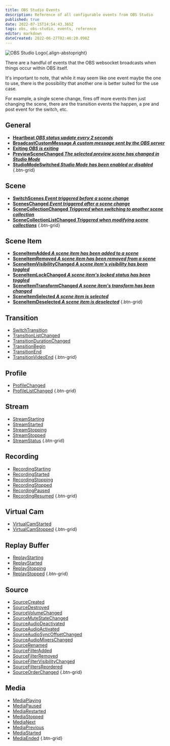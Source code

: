 ```yaml
---
title: OBS Studio Events
description: Reference of all configurable events from OBS Studio
published: true
date: 2022-07-15T14:54:43.365Z
tags: obs, obs-studio, events, reference
editor: markdown
dateCreated: 2022-06-27T02:46:20.098Z
---
```


![OBS Studio Logo](https://streamer.bot/img/integrations/obs.svg){.align-abstopright}

There are a handful of events that the OBS websocket broadcasts when things occur within OBS itself.

It's important to note, that while it may seem like one event maybe the one to use, there is the possibility that another one is better suited for the use case.

For example, a single scene change, fires off more events then just changing the scene, there are the transition events the happen, a pre and post event for the switch, etc.

## General
* [**Heartbeat *OBS status update every 2 seconds***](/en/Broadcasters/OBS/Events/General/Heartbeat)
* [**BroadcastCustomMessage *A custom message sent by the OBS server***](/en/Broadcasters/OBS/Events/General/BroadcastCustomMessage)
* [**Exiting *OBS is exiting***](/en/Broadcasters/OBS/Events/Other/Exiting)
* [**PreviewSceneChanged *The selected preview scene has changed in Studio Mode***](/en/Broadcasters/OBS/Events/Studio-Mode/PreviewSceneChanged)
* [**StudioModeSwitched *Studio Mode has been enabled or disabled***](/en/Broadcasters/OBS/Events/Studio-Mode/StudioModeSwitched)
{.btn-grid}

## Scene
* [**SwitchScenes *Event triggered **before** a scene change***](/en/Broadcasters/OBS/Events/Scenes/SwitchScenes)
* [**ScenesChanged *Event triggered **after** a scene change***](/en/Broadcasters/OBS/Events/Scenes/ScenesChanged)
* [**SceneCollectionChanged *Triggered when switching to another scene collection***](/en/Broadcasters/OBS/Events/Scenes/SceneCollectionChanged)
* [**SceneCollectionListChanged *Triggered when modifying scene collections***](/en/Broadcasters/OBS/Events/Scenes/SceneCollectionListChanged)
{.btn-grid}

## Scene Item
* [**SceneItemAdded *A scene item has been added to a scene***](/en/Broadcasters/OBS/Events/Scene-Items/SceneItemAdded)
* [**SceneItemRemoved *A scene item has been removed from a scene***](/en/Broadcasters/OBS/Events/Scene-Items/SceneItemRemoved)
* [**SceneItemVisibilityChanged *A scene item's visibility has been toggled***](/en/Broadcasters/OBS/Events/Scene-Items/SceneItemVisibilityChanged)
* [**SceneItemLockChanged *A scene item's locked status has been toggled***](/en/Broadcasters/OBS/Events/Scene-Items/SceneItemLockChanged)
* [**SceneItemTransformChanged *A scene item's transform has been changed***](/en/Broadcasters/OBS/Events/Scene-Items/SceneItemTransformChanged)
* [**SceneItemSelected *A scene item is selected***](/en/Broadcasters/OBS/Events/Scene-Items/SceneItemSelected)
* [**SceneItemDeselected *A scene item is deselected***](/en/Broadcasters/OBS/Events/Scene-Items/SceneItemDeselected)
{.btn-grid}

## Transition
* [SwitchTransition](/en/Broadcasters/OBS/Events/Transitions/SwitchTransition)
* [TransitionListChanged](/en/Broadcasters/OBS/Events/Transitions/TransitionListChanged)
* [TransitionDurationChanged](/en/Broadcasters/OBS/Events/Transitions/TransitionDurationChanged)
* [TransitionBegin](/en/Broadcasters/OBS/Events/Transitions/TransitionBegin)
* [TransitionEnd](/en/Broadcasters/OBS/Events/Transitions/TransitionEnd)
* [TransitionVideoEnd](/en/Broadcasters/OBS/Events/Transitions/TransitionVideoEnd)
{.btn-grid}

## Profile
* [ProfileChanged](/en/Broadcasters/OBS/Events/Profiles/ProfileChanged)
* [ProfileListChanged](/en/Broadcasters/OBS/Events/Profiles/ProfileListChanged)
{.btn-grid}

## Stream
* [StreamStarting](/en/Broadcasters/OBS/Events/Streaming/StreamStarting)
* [StreamStarted](/en/Broadcasters/OBS/Events/Streaming/StreamStarted)
* [StreamStopping](/en/Broadcasters/OBS/Events/Streaming/StreamStopping)
* [StreamStopped](/en/Broadcasters/OBS/Events/Streaming/StreamStopped)
* [StreamStatus](/en/Broadcasters/OBS/Events/Streaming/StreamStatus)
{.btn-grid}

## Recording
* [RecordingStarting](/en/Broadcasters/OBS/Events/Recording/RecordingStarting)
* [RecordingStarted](/en/Broadcasters/OBS/Events/Recording/RecordingStarted)
* [RecordingStopping](/en/Broadcasters/OBS/Events/Recording/RecordingStopping)
* [RecordingStopped](/en/Broadcasters/OBS/Events/Recording/RecordingStopped)
* [RecordingPaused](/en/Broadcasters/OBS/Events/Recording/RecordingPaused)
* [RecordingResumed](/en/Broadcasters/OBS/Events/Recording/RecordingResumed)
{.btn-grid}

## Virtual Cam
* [VirtualCamStarted](/en/Broadcasters/OBS/Events/Virtual-Cam/VirtualCamStarted)
* [VirtualCamStopped](/en/Broadcasters/OBS/Events/Virtual-Cam/VirtualCamStopped)
{.btn-grid}

## Replay Buffer
* [ReplayStarting](/en/Broadcasters/OBS/Events/Replay-Buffer/ReplayStarting)
* [ReplayStarted](/en/Broadcasters/OBS/Events/Replay-Buffer/ReplayStarted)
* [ReplayStopping](/en/Broadcasters/OBS/Events/Replay-Buffer/ReplayStopping)
* [ReplayStopped](/en/Broadcasters/OBS/Events/Replay-Buffer/ReplayStopped)
{.btn-grid}

## Source
* [SourceCreated](/en/Broadcasters/OBS/Events/Sources/SourceCreated)
* [SourceDestroyed](/en/Broadcasters/OBS/Events/Sources/SourceDestroyed)
* [SourceVolumeChanged](/en/Broadcasters/OBS/Events/Sources/SourceVolumeChanged)
* [SourceMuteStateChanged](/en/Broadcasters/OBS/Events/Sources/SourceMuteStateChanged)
* [SourceAudioDeactivated](/en/Broadcasters/OBS/Events/Sources/SourceAudioDeactivated)
* [SourceAudioActivated](/en/Broadcasters/OBS/Events/Sources/SourceAudioActivated)
* [SourceAudioSyncOffsetChanged](/en/Broadcasters/OBS/Events/Sources/SourceAudioSyncOffsetChanged)
* [SourceAudioMixersChanged](/en/Broadcasters/OBS/Events/Sources/SourceAudioMixersChanged)
* [SourceRenamed](/en/Broadcasters/OBS/Events/Sources/SourceRenamed)
* [SourceFilterAdded](/en/Broadcasters/OBS/Events/Sources/SourceFilterAdded)
* [SourceFilterRemoved](/en/Broadcasters/OBS/Events/Sources/SourceFilterRemoved)
* [SourceFilterVisibilityChanged](/en/Broadcasters/OBS/Events/Sources/SourceFilterVisibilityChanged)
* [SourceFiltersReordered](/en/Broadcasters/OBS/Events/Sources/SourceFiltersReordered)
* [SourceOrderChanged](/en/Broadcasters/OBS/Events/Scene-Items/SourceOrderChanged)
{.btn-grid}

## Media
* [MediaPlaying](/en/Broadcasters/OBS/Events/Media/MediaPlaying)
* [MediaPaused](/en/Broadcasters/OBS/Events/Media/MediaPaused)
* [MediaRestarted](/en/Broadcasters/OBS/Events/Media/MediaRestarted)
* [MediaStopped](/en/Broadcasters/OBS/Events/Media/MediaStopped)
* [MediaNext](/en/Broadcasters/OBS/Events/Media/MediaNext)
* [MediaPrevious](/en/Broadcasters/OBS/Events/Media/MediaPrevious)
* [MediaStarted](/en/Broadcasters/OBS/Events/Media/MediaStarted)
* [MediaEnded](/en/Broadcasters/OBS/Events/Media/MediaEnded)
{.btn-grid}
